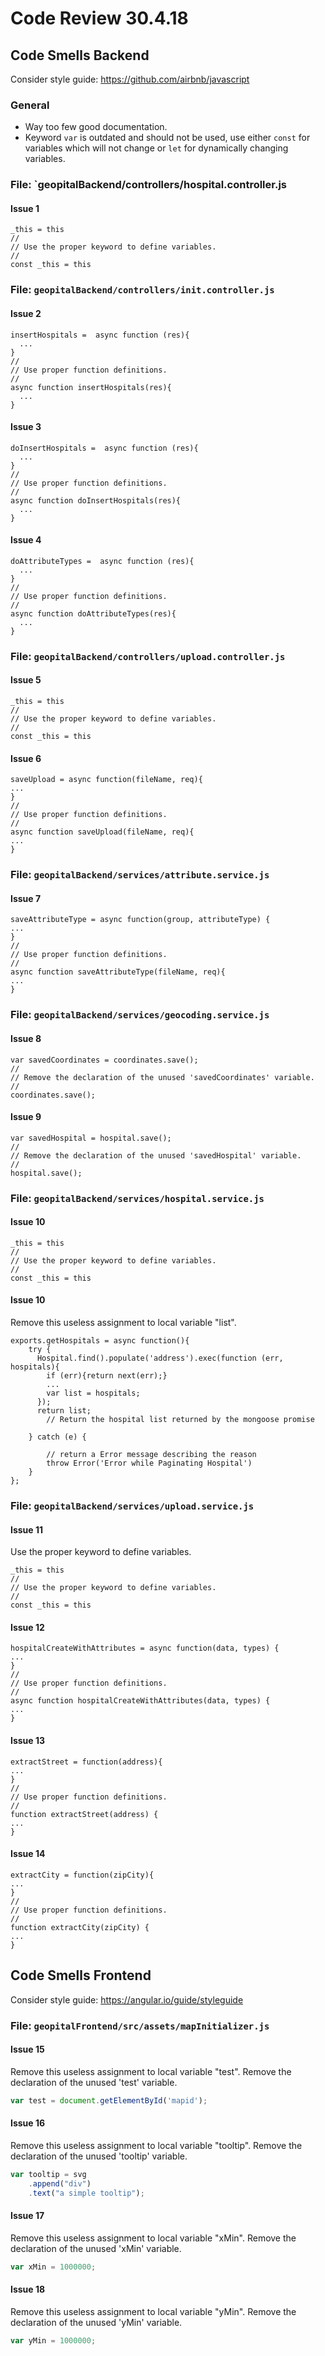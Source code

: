 # Code Review 30.4.18

## Code Smells Backend

Consider style guide: https://github.com/airbnb/javascript

### General 

  - Way too few good documentation. 
  - Keyword `var` is outdated and should not be used, use either `const` for variables which will not change or `let` for dynamically changing variables.

### File: `geopitalBackend/controllers/hospital.controller.js

#### Issue 1
```ecmascript 6
_this = this
// 
// Use the proper keyword to define variables. 
// 
const _this = this
```

### File: `geopitalBackend/controllers/init.controller.js`

#### Issue 2
```ecmascript 6
insertHospitals =  async function (res){
  ...
}
//
// Use proper function definitions.
//
async function insertHospitals(res){
  ...
}
```

#### Issue 3
```ecmascript 6
doInsertHospitals =  async function (res){
  ...
}
//
// Use proper function definitions.
//
async function doInsertHospitals(res){
  ...
}
```

#### Issue 4
```ecmascript 6
doAttributeTypes =  async function (res){
  ...
}
//
// Use proper function definitions.
//
async function doAttributeTypes(res){
  ...
}
```

### File: `geopitalBackend/controllers/upload.controller.js`

#### Issue 5
```ecmascript 6
_this = this
// 
// Use the proper keyword to define variables. 
// 
const _this = this
```

#### Issue 6
```ecmascript 6
saveUpload = async function(fileName, req){
...
}
//
// Use proper function definitions.
//
async function saveUpload(fileName, req){
...
}
```

### File: `geopitalBackend/services/attribute.service.js`

#### Issue 7
```ecmascript 6
saveAttributeType = async function(group, attributeType) {
...
}
//
// Use proper function definitions.
//
async function saveAttributeType(fileName, req){
...
}
```

### File: `geopitalBackend/services/geocoding.service.js`

#### Issue 8
```ecmascript 6
var savedCoordinates = coordinates.save();
//
// Remove the declaration of the unused 'savedCoordinates' variable.
//
coordinates.save();
```

#### Issue 9
```ecmascript 6
var savedHospital = hospital.save();
//
// Remove the declaration of the unused 'savedHospital' variable.
//
hospital.save();
```

### File: `geopitalBackend/services/hospital.service.js`

#### Issue 10
```ecmascript 6
_this = this
// 
// Use the proper keyword to define variables. 
// 
const _this = this
```

#### Issue 10
Remove this useless assignment to local variable "list".
```ecmascript 6
exports.getHospitals = async function(){
    try {
      Hospital.find().populate('address').exec(function (err, hospitals){
        if (err){return next(err);}
        ...
        var list = hospitals;
      });
      return list;
        // Return the hospital list returned by the mongoose promise

    } catch (e) {

        // return a Error message describing the reason
        throw Error('Error while Paginating Hospital')
    }
};
```

### File: `geopitalBackend/services/upload.service.js`

#### Issue 11
Use the proper keyword to define variables. 
```ecmascript 6
_this = this
// 
// Use the proper keyword to define variables. 
// 
const _this = this
```

#### Issue 12
```ecmascript 6
hospitalCreateWithAttributes = async function(data, types) {
...
}
//
// Use proper function definitions.
//
async function hospitalCreateWithAttributes(data, types) {
...
}
```

#### Issue 13
```ecmascript 6
extractStreet = function(address){
...
}
//
// Use proper function definitions.
//
function extractStreet(address) {
...
}
```

#### Issue 14
```ecmascript 6
extractCity = function(zipCity){
...
}
//
// Use proper function definitions.
//
function extractCity(zipCity) {
...
}
```

## Code Smells Frontend

Consider style guide: https://angular.io/guide/styleguide

### File: `geopitalFrontend/src/assets/mapInitializer.js`

#### Issue 15
Remove this useless assignment to local variable "test".
Remove the declaration of the unused 'test' variable.
```typescript
var test = document.getElementById('mapid');
```

#### Issue 16
Remove this useless assignment to local variable "tooltip".
Remove the declaration of the unused 'tooltip' variable.
```typescript
var tooltip = svg
    .append("div")
    .text("a simple tooltip");
```


#### Issue 17
Remove this useless assignment to local variable "xMin".
Remove the declaration of the unused 'xMin' variable.
```typescript
var xMin = 1000000;
```


#### Issue 18
Remove this useless assignment to local variable "yMin".
Remove the declaration of the unused 'yMin' variable.
```typescript
var yMin = 1000000;
```




